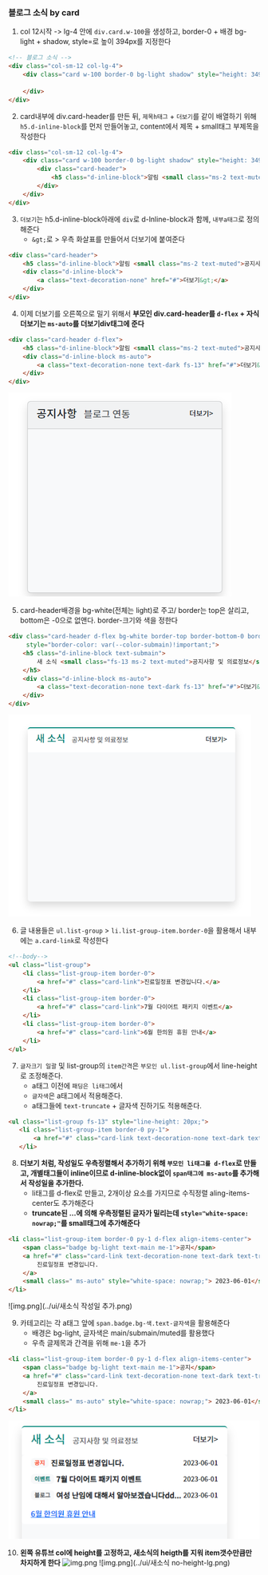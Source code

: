 ### 블로그 소식 by card

1. col 12시작 -> lg-4 안에 `div.card.w-100`을 생성하고, border-0 + 배경 bg-light + shadow,  style=로 높이 394px를 지정한다 
```html
<!-- 블로그 소식 -->
<div class="col-sm-12 col-lg-4">
    <div class="card w-100 border-0 bg-light shadow" style="height: 349px;">
        
    </div>
</div>
```
2. card내부에 div.card-header를 만든 뒤, `제목h태그` + `더보기`를 같이 배열하기 위해 `h5.d-inline-block`를 먼저 만들어놓고, content에서 제목 + small태그 부제목을 작성한다 
```html
<div class="col-sm-12 col-lg-4">
    <div class="card w-100 border-0 bg-light shadow" style="height: 349px;">
        <div class="card-header">
            <h5 class="d-inline-block">알림 <small class="ms-2 text-muted">공지사항 및 소식</small></h5>
        </div>
    </div>
</div>
```
3. `더보기`는 h5.d-inline-block아래에 `div`로 d-lnline-block과 함께, `내부a태그`로 정의해준다
    - `&gt;`로 > 우측 화살표를 만들어서 더보기에 붙여준다
```html
<div class="card-header">
    <h5 class="d-inline-block">알림 <small class="ms-2 text-muted">공지사항 및 소식</small></h5>
    <div class="d-inline-block">
        <a class="text-decoration-none" href="#">더보기&gt;</a>
    </div>
</div>
```

4. 이제 더보기를 오른쪽으로 밀기 위해서 **부모인 div.card-header를 `d-flex` + 자식 더보기는 `ms-auto`를 더보기div태그에 준다**
```html
<div class="card-header d-flex">
    <h5 class="d-inline-block">알림 <small class="ms-2 text-muted">공지사항 및 소식</small></h5>
    <div class="d-inline-block ms-auto">
        <a class="text-decoration-none text-dark fs-13" href="#">더보기&gt;</a>
    </div>
</div>
```
![img_1.png](../ui/공지사항_with_card+card-header.png)

5. card-header배경을 bg-white(전체는 light)로 주고/ border는 top은 살리고, bottom은 -0으로 없앤다. border-크기와 색을 정한다
```html
<div class="card-header d-flex bg-white border-top border-bottom-0 border-2"
     style="border-color: var(--color-submain)!important;">
    <h5 class="d-inline-block text-submain">
        새 소식 <small class="fs-13 ms-2 text-muted">공지사항 및 의료정보</small>
    </h5>
    <div class="d-inline-block ms-auto">
        <a class="text-decoration-none text-dark fs-13" href="#">더보기&gt;</a>
    </div>
</div>
```
![img.png](../ui/card-header스타일링.png)

6. 글 내용들은 `ul.list-group` > `li.list-group-item.border-0`을 활용해서 내부에는 `a.card-link`로 작성한다
```html
<!--body-->
<ul class="list-group">
    <li class="list-group-item border-0">
        <a href="#" class="card-link">진료일정표 변경입니다.</a>
    </li>
    <li class="list-group-item border-0">
        <a href="#" class="card-link">7월 다이어트 패키지 이벤트</a>
    </li>
    <li class="list-group-item border-0">
        <a href="#" class="card-link">6월 한의원 휴원 안내</a>
    </li>
</ul>
```
7. `글자크기 일괄` 및 list-group의 `item간격`은  `부모인 ul.list-group`에서 line-height로 조정해준다.
   - a태그 이전에 `패딩은 li태그`에서
   - `글자색`은 a태그에서 적용해준다.
   - a태그들에 `text-truncate` + 글자색 진하기도 적용해준다.
```html
<ul class="list-group fs-13" style="line-height: 20px;">
   <li class="list-group-item border-0 py-1">
       <a href="#" class="card-link text-decoration-none text-dark text-truncate fw-bold">진료일정표 변경입니다.</a>
   </li>
```

8. **더보기 처럼, 작성일도 우측정렬해서 추가하기 위해 `부모인 li태그를 d-flex`로 만들고, 개별태그들이 inline이므로 d-inline-block없이 `span태그에 ms-auto`를 추가해서 작성일을 추가한다.**
   - li태그를 d-flex로 만들고, 2개이상 요소를 가지므로 수직정렬 aling-items-center도 추가해준다
   - **truncate된 ...에 의해 우측정렬된 글자가 밀리는데 `style="white-space: nowrap;"`를 small태그에 추가해준다**
```html
<li class="list-group-item border-0 py-1 d-flex align-items-center">
    <span class="badge bg-light text-main me-1">공지</span>
    <a href="#" class="card-link text-decoration-none text-dark text-truncate fw-bold ">
        진료일정표 변경입니다.
    </a>
    <small class=" ms-auto" style="white-space: nowrap;"> 2023-06-01</small>
</li>
```
![img.png](../ui/새소식 작성일 추가.png)


9. 카테고리는 각 a태그 앞에 `span.badge.bg-색.text-글자색`을 활용해준다
   - 배경은 bg-light, 글자색은 main/submain/muted를 활용했다
   - 우측 글제목과 간격을 위해 `me-1`을 추가
```html
<li class="list-group-item border-0 py-1 d-flex align-items-center">
    <span class="badge bg-light text-main me-1">공지</span>
    <a href="#" class="card-link text-decoration-none text-dark text-truncate fw-bold ">
        진료일정표 변경입니다.
    </a>
    <small class=" ms-auto" style="white-space: nowrap;"> 2023-06-01</small>
</li>
```
![img.png](../ui/새소식bagde.png)


10. **왼쪽 유튜브 col에 height를 고정하고, 새소식의 heigth를 지워 item갯수만큼만 차지하게 한다**
![img.png](../ui/새소식%20no%20height.png)
![img.png](../ui/새소식 no-height-lg.png)

